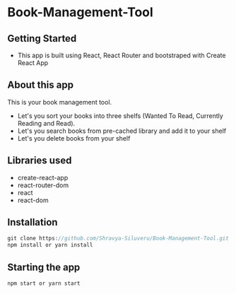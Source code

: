 # Book-Management-Tool

## Getting Started
- This app is built using React, React Router and bootstraped with Create React App

## About this app
This is your book management tool.
- Let's you sort your books into three shelfs (Wanted To Read, Currently Reading and Read).
- Let's you search books from pre-cached library and add it to your shelf
- Let's you delete books from your shelf

## Libraries used
- create-react-app
- react-router-dom
- react
- react-dom

## Installation
```javascript
git clone https://github.com/Shravya-Siluveru/Book-Management-Tool.git
npm install or yarn install
```
## Starting the app
```javascript
npm start or yarn start
```
